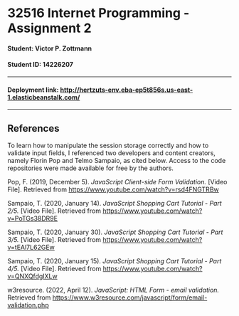 # 32516 Internet Programming - Assignment 2

#### Student: Victor P. Zottmann
#### Student ID: 14226207
---
#### **Deployment link:** http://hertzuts-env.eba-ep5t856s.us-east-1.elasticbeanstalk.com/
---
## References

To learn how to manipulate the session storage correctly and how to validate input fields, I referenced two developers and content creators, namely Florin Pop and Telmo Sampaio, as cited below. Access to the code repositories were made available for free by the authors.

Pop, F. (2019, December 5). <em>JavaScript Client-side Form Validation.</em> [Video File]. Retrieved from https://www.youtube.com/watch?v=rsd4FNGTRBw

Sampaio, T. (2020, January 14). <em>JavaScript Shopping Cart Tutorial - Part 2/5.</em> [Video File]. Retrieved from https://www.youtube.com/watch?v=PoTGs38DR9E

Sampaio, T. (2020, January 30). <em>JavaScript Shopping Cart Tutorial - Part 3/5.</em> [Video File]. Retrieved from https://www.youtube.com/watch?v=tEAl7L62GEw

Sampaio, T. (2020, January 15). <em>JavaScript Shopping Cart Tutorial - Part 4/5.</em> [Video File]. Retrieved from https://www.youtube.com/watch?v=QNXQfdgIXLw

w3resource. (2022, April 12). <em>JavaScript: HTML Form - email validation.</em> Retrieved from https://www.w3resource.com/javascript/form/email-validation.php